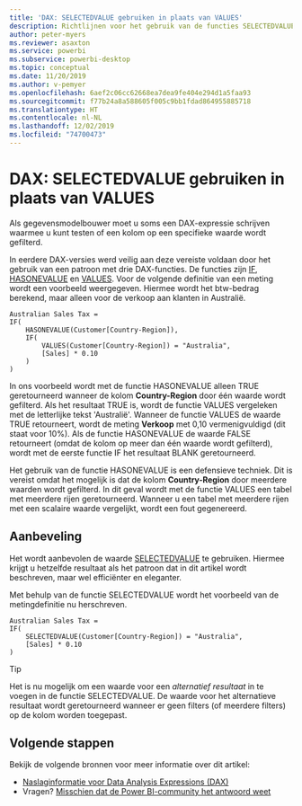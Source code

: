 ```yaml
---
title: 'DAX: SELECTEDVALUE gebruiken in plaats van VALUES'
description: Richtlijnen voor het gebruik van de functies SELECTEDVALUE.
author: peter-myers
ms.reviewer: asaxton
ms.service: powerbi
ms.subservice: powerbi-desktop
ms.topic: conceptual
ms.date: 11/20/2019
ms.author: v-pemyer
ms.openlocfilehash: 6aef2c06cc62668ea7dea9fe404e294d1a5faa93
ms.sourcegitcommit: f77b24a8a588605f005c9bb1fdad864955885718
ms.translationtype: HT
ms.contentlocale: nl-NL
ms.lasthandoff: 12/02/2019
ms.locfileid: "74700473"
---
```

# <a name="dax-use-selectedvalue-instead-of-values"></a>DAX: SELECTEDVALUE gebruiken in plaats van VALUES

Als gegevensmodelbouwer moet u soms een DAX-expressie schrijven waarmee u kunt testen of een kolom op een specifieke waarde wordt gefilterd.

In eerdere DAX-versies werd veilig aan deze vereiste voldaan door het gebruik van een patroon met drie DAX-functies. De functies zijn [IF](/dax/if-function-dax), [HASONEVALUE](/dax/hasonevalue-function-dax) en [VALUES](/dax/values-function-dax). Voor de volgende definitie van een meting wordt een voorbeeld weergegeven. Hiermee wordt het btw-bedrag berekend, maar alleen voor de verkoop aan klanten in Australië.

```dax
Australian Sales Tax =
IF(
    HASONEVALUE(Customer[Country-Region]),
    IF(
        VALUES(Customer[Country-Region]) = "Australia",
        [Sales] * 0.10
    )
)
```

In ons voorbeeld wordt met de functie HASONEVALUE alleen TRUE geretourneerd wanneer de kolom **Country-Region** door één waarde wordt gefilterd. Als het resultaat TRUE is, wordt de functie VALUES vergeleken met de letterlijke tekst 'Australië'. Wanneer de functie VALUES de waarde TRUE retourneert, wordt de meting **Verkoop** met 0,10 vermenigvuldigd (dit staat voor 10%). Als de functie HASONEVALUE de waarde FALSE retourneert (omdat de kolom op meer dan één waarde wordt gefilterd), wordt met de eerste functie IF het resultaat BLANK geretourneerd.

Het gebruik van de functie HASONEVALUE is een defensieve techniek. Dit is vereist omdat het mogelijk is dat de kolom **Country-Region** door meerdere waarden wordt gefilterd. In dit geval wordt met de functie VALUES een tabel met meerdere rijen geretourneerd. Wanneer u een tabel met meerdere rijen met een scalaire waarde vergelijkt, wordt een fout gegenereerd.

## <a name="recommendation"></a>Aanbeveling

Het wordt aanbevolen de waarde [SELECTEDVALUE](/dax/selectedvalue-function) te gebruiken. Hiermee krijgt u hetzelfde resultaat als het patroon dat in dit artikel wordt beschreven, maar wel efficiënter en eleganter.

Met behulp van de functie SELECTEDVALUE wordt het voorbeeld van de metingdefinitie nu herschreven.

```dax
Australian Sales Tax =
IF(
    SELECTEDVALUE(Customer[Country-Region]) = "Australia",
    [Sales] * 0.10
)
```

> [!TIP]
> Het is nu mogelijk om een waarde voor een _alternatief resultaat_ in te voegen in de functie SELECTEDVALUE. De waarde voor het alternatieve resultaat wordt geretourneerd wanneer er geen filters (of meerdere filters) op de kolom worden toegepast.

## <a name="next-steps"></a>Volgende stappen

Bekijk de volgende bronnen voor meer informatie over dit artikel:

- [Naslaginformatie voor Data Analysis Expressions (DAX)](/dax/)
- Vragen? [Misschien dat de Power BI-community het antwoord weet](https://community.powerbi.com/)
